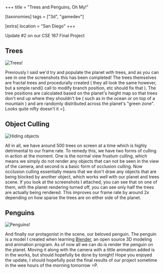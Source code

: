 +++
title = "Trees and Penguins, Oh My!"

[taxonomies]
tags = ["3d", "gamedev"]

[extra]
location = "San Diego"
+++

Update #2 on our CSE 167 Final Project

<!-- more -->

## Trees

![Trees!](/img/CSE167/8488720-0-Screen_shot_2009-12-09_at_12.3.png.scaled.500.jpg)

Previously I said we'd try and populate the planet with trees, and as you can see in one the screenshots this has been completed! The trees themselves are fractal trees and procedurally created ( they all look the same however, but a simple rand() call to modify branch position, etc should fix that ). The tree positions are calculated based on the planet's height map so that trees don't end up where they shouldn't be ( such as in the ocean or on top of a mountain ) and are randomly distributed across the planet's "green zone". Looks quite nifty doesn't it =].

## Object Culling

![Hiding objects](/img/CSE167/8488720-0-0Screen_shot_2009-12-09_at_12.3.png.scaled.500.jpg)

All in all, we have around 500 trees on screen at a time which is highly detrimental to our frame rate. To remedy this, we have two forms of culling in action at the moment. One is the normal view frustum culling, which means we simply do not render any objects that can not be seen in the view of the camera, and second is a basic form of occlusion culling. Now occlusion culling essentially means that we don't draw any objects that are being blocked by another object, which works well with our planet and trees scene. If you look at the screenshots I attached, you can see that on one of them, with the planet rendering turned off, you can see only half the trees are actually being rendered. This improves our frame rate by around 2x depending on how sparse the trees are on either side of the planet.

## Penguins

![Penguins!](/img/CSE167/8488720-0-Screen_shot_2009-12-09_at_12.1.png.scaled.500.jpg)

And finally our protagonist in the scene, our beloved penguin. The penguin is a model I created when learning [Blender](http://www.blender.org), an open source 3D modeling and animation program. As of now all we can do is render the penguin on the planet. Moving it along with the camera with a little animation added is in the works, but should hopefully be done by tonight! Hope you enjoyed the update, I should hopefully post the final results of our project sometime in the wee hours of the morning tomorrow =P.